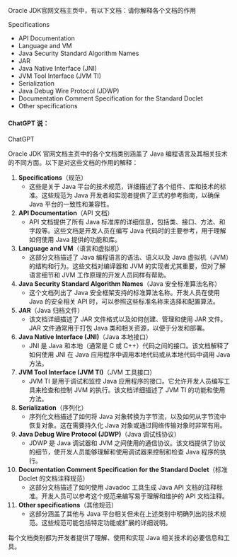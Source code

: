 Oracle JDK官网文档主页中，有以下文档：请你解释各个文档的作用

Specifications

- API Documentation
- Language and VM
- Java Security Standard Algorithm Names
- JAR
- Java Native Interface (JNI)
- JVM Tool Interface (JVM TI)
- Serialization
- Java Debug Wire Protocol (JDWP)
- Documentation Comment Specification for the Standard Doclet
- Other specifications

#### ChatGPT 说：

ChatGPT

Oracle JDK 官网文档主页中的各个文档类别涵盖了 Java 编程语言及其相关技术的不同方面。以下是对这些文档的作用的解释：

1. **Specifications**（规范）
   - 这些是关于 Java 平台的技术规范，详细描述了各个组件、库和技术的标准。这些规范为 Java 开发者和实现者提供了正式的参考指南，以确保 Java 平台的一致性和兼容性。
2. **API Documentation**（API 文档）
   - API 文档提供了所有 Java 标准库的详细信息，包括类、接口、方法、和字段等。这些文档是开发人员在编写 Java 代码时的主要参考，用于理解如何使用 Java 提供的功能和库。
3. **Language and VM**（语言和虚拟机）
   - 这部分文档描述了 Java 编程语言的语法、语义以及 Java 虚拟机（JVM）的结构和行为。这些文档对编译器和 JVM 的实现者尤其重要，但对了解语言细节和 JVM 工作原理的开发人员同样有帮助。
4. **Java Security Standard Algorithm Names**（Java 安全标准算法名称）
   - 这个文档列出了 Java 安全框架支持的标准算法名称。开发人员在使用 Java 的安全相关 API 时，可以参照这些标准名称来选择和配置算法。
5. **JAR**（Java 归档文件）
   - 该文档详细描述了 JAR 文件格式以及如何创建、管理和使用 JAR 文件。JAR 文件通常用于打包 Java 类和相关资源，以便于分发和部署。
6. **Java Native Interface (JNI)**（Java 本地接口）
   - JNI 是 Java 和本地（通常是 C 或 C++）代码之间的接口。该文档解释了如何使用 JNI 在 Java 应用程序中调用本地代码或从本地代码中调用 Java 方法。
7. **JVM Tool Interface (JVM TI)**（JVM 工具接口）
   - JVM TI 是用于调试和监控 Java 应用程序的接口。它允许开发人员编写工具来检查和控制 JVM 的执行。该文档详细描述了 JVM TI 的功能和使用方法。
8. **Serialization**（序列化）
   - 序列化文档描述了如何将 Java 对象转换为字节流，以及如何从字节流中恢复对象。这在需要持久化 Java 对象或通过网络传输对象时非常有用。
9. **Java Debug Wire Protocol (JDWP)**（Java 调试线协议）
   - JDWP 是 Java 调试器和 JVM 之间使用的通信协议。该文档提供了协议的细节，使开发人员能够理解和使用调试器来控制和检查 Java 程序的执行。
10. **Documentation Comment Specification for the Standard Doclet**（标准 Doclet 的文档注释规范）
    - 这部分文档描述了如何使用 Javadoc 工具生成 Java API 文档的注释标准。开发人员可以参考这个规范来编写易于理解和维护的 API 文档注释。
11. **Other specifications**（其他规范）
    - 这部分涵盖了其他与 Java 平台相关但未在上述类别中明确列出的技术规范。这些规范可能包括特定功能或扩展的详细说明。

每个文档类别都为开发者提供了理解、使用和实现 Java 相关技术的必要信息和工具。